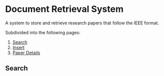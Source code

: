 # Document Retrieval System
A system to store and retrieve research papers that follow the IEEE format.  

Subdivided into the following pages:
1) [Search](#Search)
2) [Insert]()
3) [Paper Details]()  

## Search


